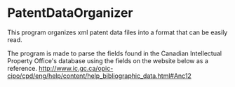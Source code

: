 # PatentDataOrganizer
This program organizes xml patent data files into a format that can be easily read.

The program is made to parse the fields found in the Canadian Intellectual Property Office's database using
the fields on the website below as a reference.
http://www.ic.gc.ca/opic-cipo/cpd/eng/help/content/help_bibliographic_data.html#Anc12
